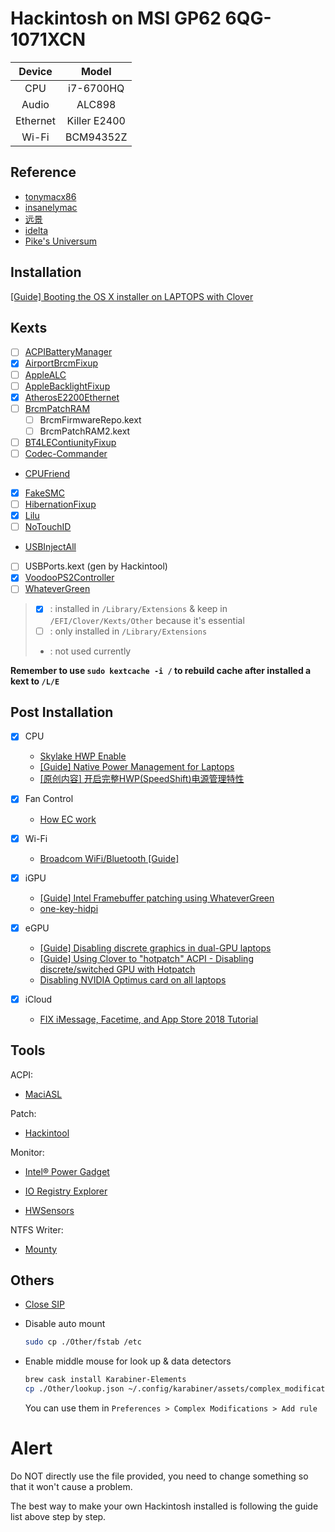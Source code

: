 # Hackintosh on MSI GP62 6QG-1071XCN

|  Device  |    Model     |
| :------: | :----------: |
|   CPU    |  i7-6700HQ   |
|  Audio   |    ALC898    |
| Ethernet | Killer E2400 |
|  Wi-Fi   |  BCM94352Z   |


## Reference

- [tonymacx86](http://tonymacx86.com)
- [insanelymac](http://www.insanelymac.com)
- [远景](http://bbs.pcbeta.com)
- [idelta](https://www.idelta.info)
- [Pike's Universum](https://pikeralpha.wordpress.com)

## Installation
[[Guide] Booting the OS X installer on LAPTOPS with Clover](https://www.tonymacx86.com/threads/guide-booting-the-os-x-installer-on-laptops-with-clover.148093/)

## Kexts

- [ ] [ACPIBatteryManager](https://github.com/RehabMan/OS-X-ACPI-Battery-Driver)
- [x] [AirportBrcmFixup](https://github.com/acidanthera/AirportBrcmFixup)
- [ ] [AppleALC](https://github.com/vit9696/AppleALC)
- [ ] [AppleBacklightFixup](https://www.tonymacx86.com/threads/guide-laptop-backlight-control-using-applebacklightfixup-kext.218222/)
- [x] [AtherosE2200Ethernet](https://github.com/Mieze/AtherosE2200Ethernet)
- [ ] [BrcmPatchRAM](https://github.com/RehabMan/OS-X-BrcmPatchRAM)
  - [ ] BrcmFirmwareRepo.kext
  - [ ] BrcmPatchRAM2.kext
- [ ] [BT4LEContiunityFixup](https://github.com/acidanthera/BT4LEContiunityFixup)
- [ ] [Codec-Commander](https://github.com/RehabMan/EAPD-Codec-Commander)
- [CPUFriend](https://github.com/PMheart/CPUFriend)
- [x] [FakeSMC](https://bitbucket.org/RehabMan/os-x-fakesmc-kozlek/downloads/)
- [ ] [HibernationFixup](https://github.com/acidanthera/HibernationFixup)
- [x] [Lilu](https://github.com/acidanthera/Lilu)
- [ ] [NoTouchID](https://github.com/al3xtjames/NoTouchID)
- [USBInjectAll](https://github.com/RehabMan/OS-X-USB-Inject-All)
- [ ] USBPorts.kext (gen by Hackintool)
- [x] [VoodooPS2Controller](https://github.com/RehabMan/OS-X-Voodoo-PS2-Controller)
- [ ] [WhateverGreen](https://github.com/acidanthera/WhateverGreen)

> - [x] : installed in `/Library/Extensions` & keep in `/EFI/Clover/Kexts/Other` because it's essential
> - [ ] : only installed in `/Library/Extensions`
> - : not used currently

**Remember to use `sudo kextcache -i /` to rebuild cache after installed a kext to `/L/E`**

## Post Installation

- [x] CPU
  - [Skylake HWP Enable](https://www.tonymacx86.com/threads/skylake-hwp-enable.214915/)
  - [[Guide] Native Power Management for Laptops](https://www.tonymacx86.com/threads/guide-native-power-management-for-laptops.175801/)
  - [[原创内容] 开启完整HWP(SpeedShift)电源管理特性](http://bbs.pcbeta.com/viewthread-1737021-1-1.html)
- [x] Fan Control
  - [How EC work](https://github.com/YoyPa/isw/wiki/How-EC-work-(for-GS40-6QE-at-least))

- [x] Wi-Fi
  - [Broadcom WiFi/Bluetooth [Guide]](https://www.tonymacx86.com/threads/broadcom-wifi-bluetooth-guide.242423/)

- [x] iGPU
  - [[Guide] Intel Framebuffer patching using WhateverGreen](https://www.tonymacx86.com/threads/guide-intel-framebuffer-patching-using-whatevergreen.256490/)
  - [one-key-hidpi](https://github.com/xzhih/one-key-hidpi)

- [x] eGPU
  - [[Guide] Disabling discrete graphics in dual-GPU laptops](https://www.tonymacx86.com/threads/guide-disabling-discrete-graphics-in-dual-gpu-laptops.163772/)
  - [[Guide] Using Clover to "hotpatch" ACPI - Disabling discrete/switched GPU with Hotpatch](https://www.tonymacx86.com/threads/guide-using-clover-to-hotpatch-acpi.200137/post-1308262)
  - [Disabling NVIDIA Optimus card on all laptops](https://www.insanelymac.com/forum/forums/topic/295584-disabling-nvidia-optimus-card-on-all-laptops/)

- [x] iCloud
  - [FIX iMessage, Facetime, and App Store 2018 Tutorial](https://www.youtube.com/watch?v=JhA7e26dGgM)

## Tools

ACPI:
- [MaciASL](https://bitbucket.org/RehabMan/os-x-maciasl-patchmatic/downloads/)

Patch:
- [Hackintool](https://www.tonymacx86.com/threads/release-hackintool-v1-7-5.254559/)

Monitor:
- [Intel® Power Gadget](https://software.intel.com/zh-cn/articles/intel-power-gadget-20)

- [IO Registry Explorer](https://developer.apple.com/download/more/)

- [HWSensors](https://github.com/kozlek/HWSensors)

NTFS Writer:
- [Mounty](http://enjoygineering.com/mounty/)

## Others

- [Close SIP](https://www.tonymacx86.com/threads/explaining-os-x-el-capitan-security-changes-workarounds-and-current-information.170611/)

- Disable auto mount
  
  ```bash
  sudo cp ./Other/fstab /etc
  ```
- Enable middle mouse for look up & data detectors

  
  ```bash
  brew cask install Karabiner-Elements
  cp ./Other/lookup.json ~/.config/karabiner/assets/complex_modifications
  ```
  You can use them in `Preferences > Complex Modifications > Add rule`
    
# Alert

Do NOT directly use the file provided, you need to change something so that it won't cause a problem.

The best way to make your own Hackintosh installed is following the guide list above step by step.